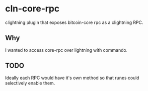
# cln-core-rpc

clightning plugin that exposes bitcoin-core rpc as a clightning RPC.

## Why

I wanted to access core-rpc over lightning with commando.

## TODO

Ideally each RPC would have it's own method so that runes could selectively enable them.
